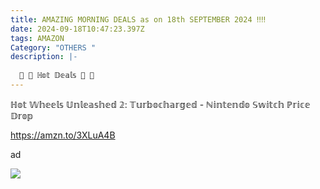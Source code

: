```yaml
---
title: AMAZING MORNING DEALS as on 18th SEPTEMBER 2024 ‼‼
date: 2024-09-18T10:47:23.397Z
tags: AMAZON
Category: "OTHERS "
description: |-
  
  🎀 🐤 ℍ𝕠𝕥 𝔻𝕖𝕒𝕝𝕤 🎀 🐤
---
```

ℍ𝕠𝕥 𝕎𝕙𝕖𝕖𝕝𝕤 𝕌𝕟𝕝𝕖𝕒𝕤𝕙𝕖𝕕 𝟚: 𝕋𝕦𝕣𝕓𝕠𝕔𝕙𝕒𝕣𝕘𝕖𝕕 - ℕ𝕚𝕟𝕥𝕖𝕟𝕕𝕠 𝕊𝕨𝕚𝕥𝕔𝕙 
ℙ𝕣𝕚𝕔𝕖 𝔻𝕣𝕠𝕡 

https://amzn.to/3XLuA4B

a﻿d 

<!--StartFragment-->

![](https://m.media-amazon.com/images/I/81Zk-KM629L._AC_SL1500_.jpg)

<!--EndFragment-->